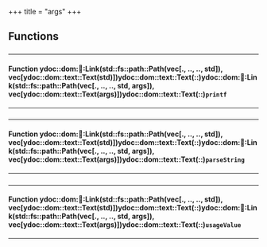+++
title = "args"
+++
## Functions

### 


_____________________
#### Function ydoc::dom::link::Link(std::fs::path::Path(vec[., .., .., std]), vec[ydoc::dom::text::Text(std)])ydoc::dom::text::Text(::)ydoc::dom::link::Link(std::fs::path::Path(vec[., .., .., std, args]), vec[ydoc::dom::text::Text(args)])ydoc::dom::text::Text(::)`printf`
_____________________
### 


_____________________
#### Function ydoc::dom::link::Link(std::fs::path::Path(vec[., .., .., std]), vec[ydoc::dom::text::Text(std)])ydoc::dom::text::Text(::)ydoc::dom::link::Link(std::fs::path::Path(vec[., .., .., std, args]), vec[ydoc::dom::text::Text(args)])ydoc::dom::text::Text(::)`parseString`
_____________________
### 


_____________________
#### Function ydoc::dom::link::Link(std::fs::path::Path(vec[., .., .., std]), vec[ydoc::dom::text::Text(std)])ydoc::dom::text::Text(::)ydoc::dom::link::Link(std::fs::path::Path(vec[., .., .., std, args]), vec[ydoc::dom::text::Text(args)])ydoc::dom::text::Text(::)`usageValue`
_____________________


